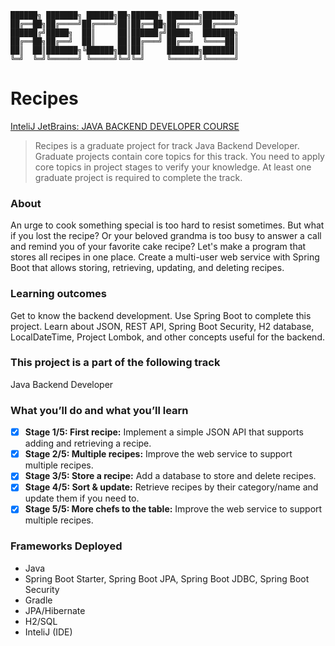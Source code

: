 ```
██████╗ ███████╗ ██████╗██╗██████╗ ███████╗███████╗
██╔══██╗██╔════╝██╔════╝██║██╔══██╗██╔════╝██╔════╝
██████╔╝█████╗  ██║     ██║██████╔╝█████╗  ███████╗
██╔══██╗██╔══╝  ██║     ██║██╔═══╝ ██╔══╝  ╚════██║
██║  ██║███████╗╚██████╗██║██║     ███████╗███████║
╚═╝  ╚═╝╚══════╝ ╚═════╝╚═╝╚═╝     ╚══════╝╚══════╝
```
# Recipes
[InteliJ JetBrains:  JAVA BACKEND DEVELOPER COURSE](https://hyperskill.org/projects/180)

>Recipes is a graduate project for track Java Backend Developer.
Graduate projects contain core topics for this track. You need to apply core topics in project stages to verify your knowledge. At least one graduate project is required to complete the track.

### About
An urge to cook something special is too hard to resist sometimes. But what if you lost the recipe? Or your beloved grandma is too busy to answer a call and remind you of your favorite cake recipe? Let's make a program that stores all recipes in one place. Create a multi-user web service with Spring Boot that allows storing, retrieving, updating, and deleting recipes.

### Learning outcomes
Get to know the backend development. Use Spring Boot to complete this project. Learn about JSON, REST API, Spring Boot Security, H2 database, LocalDateTime, Project Lombok, and other concepts useful for the backend.

### This project is a part of the following track
Java Backend Developer

### What you’ll do and what you’ll learn

- [x] **Stage 1/5: First recipe:** Implement a simple JSON API that supports adding and retrieving a recipe.
- [x] **Stage 2/5: Multiple recipes:** Improve the web service to support multiple recipes.
- [x] **Stage 3/5: Store a recipe:** Add a database to store and delete recipes.
- [x] **Stage 4/5: Sort & update:** Retrieve recipes by their category/name and update them if you need to.
- [x] **Stage 5/5: More chefs to the table:** Improve the web service to support multiple recipes.

### Frameworks Deployed
- Java
- Spring Boot Starter, Spring Boot JPA, Spring Boot JDBC, Spring Boot Security
- Gradle
- JPA/Hibernate
- H2/SQL
- InteliJ (IDE)
